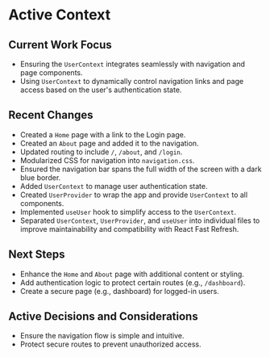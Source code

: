 # Active Context

## Current Work Focus

- Ensuring the `UserContext` integrates seamlessly with navigation and page components.
- Using `UserContext` to dynamically control navigation links and page access based on the user's authentication state.

## Recent Changes

- Created a `Home` page with a link to the Login page.
- Created an `About` page and added it to the navigation.
- Updated routing to include `/`, `/about`, and `/login`.
- Modularized CSS for navigation into `navigation.css`.
- Ensured the navigation bar spans the full width of the screen with a dark blue border.
- Added `UserContext` to manage user authentication state.
- Created `UserProvider` to wrap the app and provide `UserContext` to all components.
- Implemented `useUser` hook to simplify access to the `UserContext`.
- Separated `UserContext`, `UserProvider`, and `useUser` into individual files to improve maintainability and compatibility with React Fast Refresh.

## Next Steps

- Enhance the `Home` and `About` page with additional content or styling.
- Add authentication logic to protect certain routes (e.g., `/dashboard`).
- Create a secure page (e.g., dashboard) for logged-in users.

## Active Decisions and Considerations

- Ensure the navigation flow is simple and intuitive.
- Protect secure routes to prevent unauthorized access.
